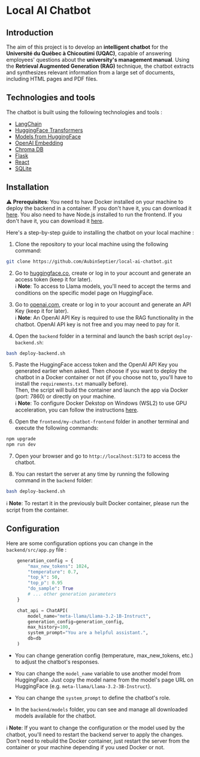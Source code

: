 # Local AI Chatbot 

## Introduction

The aim of this project is to develop an **intelligent chatbot** for the **Université du Québec à Chicoutimi (UQAC)**, capable of answering employees' questions about the **university's management manual**. Using the **Retrieval Augmented Generation (RAG)** technique, the chatbot extracts and synthesizes relevant information from a large set of documents, including HTML pages and PDF files.

## Technologies and tools

The chatbot is built using the following technologies and tools :

* [LangChain](https://www.langchain.com)
* [HuggingFace Transformers](https://huggingface.co/docs/transformers/index)
* [Models from HuggingFace](https://huggingface.co)
* [OpenAI Embedding](https://python.langchain.com/docs/integrations/text_embedding/openai/)
* [Chroma DB](https://www.trychroma.com)
* [Flask](https://flask.palletsprojects.com/en/stable/)
* [React](https://react.dev)
* [SQLite](https://www.sqlite.org)


## Installation

⚠️ **Prerequisites**: You need to have Docker installed on your machine to deploy the backend in a container. If you don't have it, you can download it [here](https://www.docker.com/products/docker-desktop/). You also need to have Node.js installed to run the frontend. If you don't have it, you can download it [here](https://nodejs.org/en/download/).

Here's a step-by-step guide to installing the chatbot on your local machine :

1. Clone the repository to your local machine using the following command:

```bash
git clone https://github.com/AubinSeptier/local-ai-chatbot.git
```

2. Go to [huggingface.co](https://huggingface.co), create or log in to your account and generate an access token (keep it for later).  
ℹ️ **Note**: To access to Llama models, you'll need to accept the terms and conditions on the specific model page on HuggingFace.

3. Go to [openai.com](https://platform.openai.com/), create or log in to your account and generate an API Key (keep it for later).  
ℹ️ **Note**: An OpenAI API Key is required to use the RAG functionality in the chatbot. OpenAI API key is not free and you may need to pay for it.

4. Open the `backend` folder in a terminal and launch the bash script `deploy-backend.sh`:

```bash
bash deploy-backend.sh
```

5. Paste the HuggingFace access token and the OpenAI API Key you generated earlier when asked. Then choose if you want to deploy the chatbot in a Docker container or not (if you choose not to, you'll have to install the `requirements.txt` manually before).  
Then, the script will build the container and launch the app via Docker (port: 7860) or directly on your machine.  
ℹ️ **Note**: To configure Docker Dekstop on Windows (WSL2) to use GPU acceleration, you can follow the instructions [here](https://docs.docker.com/desktop/features/gpu/).

6. Open the `frontend/my-chatbot-frontend` folder in another terminal and execute the following commands:

```bash
npm upgrade 
npm run dev
```

7. Open your browser and go to `http://localhost:5173` to access the chatbot.

8. You can restart the server at any time by running the following command in the `backend` folder:

```bash
bash deploy-backend.sh
```  

ℹ️ **Note**: To restart it in the previously built Docker container, please run the script from the container.


## Configuration

Here are some configuration options you can change in the `backend/src/app.py` file :

```python	
    generation_config = {
        "max_new_tokens": 1024,
        "temperature": 0.7,
        "top_k": 50,
        "top_p": 0.95
        "do_sample": True
        # ... other generation parameters
    }

    chat_api = ChatAPI(
        model_name="meta-llama/Llama-3.2-1B-Instruct",
        generation_config=generation_config,
        max_history=100,
        system_prompt="You are a helpful assistant.",
        db=db
    )
```

* You can change generation config (temperature, max_new_tokens, etc.) to adjust the chatbot's responses.

* You can change the `model_name` variable to use another model from HuggingFace. Just copy the model name from the model's page URL on HuggingFace (e.g. `meta-llama/Llama-3.2-3B-Instruct`). 

* You can change the `system_prompt` to define the chatbot's role.

* In the `backend/models` folder, you can see and manage all downloaded models available for the chatbot.    

ℹ️ **Note**: If you want to change the configuration or the model used by the chatbot, you'll need to restart the backend server to apply the changes. Don't need to rebuild the Docker container, just restart the server from the container or your machine depending if you used Docker or not.
